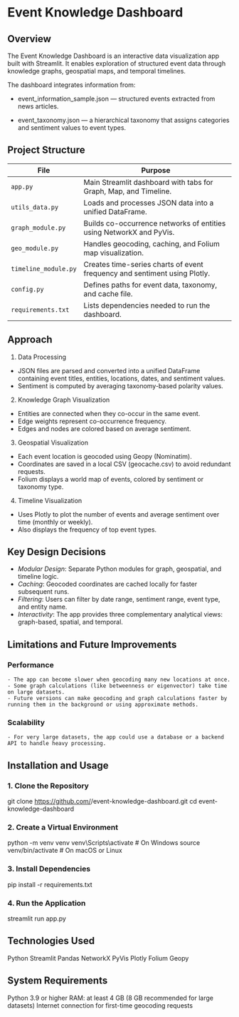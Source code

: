 # Event Knowledge Dashboard
## Overview

The Event Knowledge Dashboard is an interactive data visualization app built with Streamlit.
It enables exploration of structured event data through knowledge graphs, geospatial maps, and temporal timelines.

The dashboard integrates information from:

- event_information_sample.json — structured events extracted from news articles.

- event_taxonomy.json — a hierarchical taxonomy that assigns categories and sentiment values to event types.

## Project Structure

| File                 | Purpose                                                                   |
| -------------------- | ------------------------------------------------------------------------- |
| `app.py`             | Main Streamlit dashboard with tabs for Graph, Map, and Timeline.          |
| `utils_data.py`      | Loads and processes JSON data into a unified DataFrame.                   |
| `graph_module.py`    | Builds co-occurrence networks of entities using NetworkX and PyVis.       |
| `geo_module.py`      | Handles geocoding, caching, and Folium map visualization.                 |
| `timeline_module.py` | Creates time-series charts of event frequency and sentiment using Plotly. |
| `config.py`          | Defines paths for event data, taxonomy, and cache file.                   |
| `requirements.txt`   | Lists dependencies needed to run the dashboard.                           |

## Approach
1) Data Processing
- JSON files are parsed and converted into a unified DataFrame containing event titles, entities, locations, dates, and sentiment values.
- Sentiment is computed by averaging taxonomy-based polarity values.
2) Knowledge Graph Visualization
- Entities are connected when they co-occur in the same event.
- Edge weights represent co-occurrence frequency.
- Edges and nodes are colored based on average sentiment.
3) Geospatial Visualization
- Each event location is geocoded using Geopy (Nominatim).
- Coordinates are saved in a local CSV (geocache.csv) to avoid redundant requests.
- Folium displays a world map of events, colored by sentiment or taxonomy type.
4) Timeline Visualization
- Uses Plotly to plot the number of events and average sentiment over time (monthly or weekly).
- Also displays the frequency of top event types.

## Key Design Decisions

- *Modular Design*: Separate Python modules for graph, geospatial, and timeline logic.
- *Caching*: Geocoded coordinates are cached locally for faster subsequent runs.
- *Filtering*: Users can filter by date range, sentiment range, event type, and entity name.
- *Interactivity*: The app provides three complementary analytical views: graph-based, spatial, and temporal.

##  Limitations and Future Improvements
### Performance
    - The app can become slower when geocoding many new locations at once.
    - Some graph calculations (like betweenness or eigenvector) take time on large datasets.
    - Future versions can make geocoding and graph calculations faster by running them in the background or using approximate methods.
### Scalability
    - For very large datasets, the app could use a database or a backend API to handle heavy processing.

##  Installation and Usage
### 1. Clone the Repository
git clone https://github.com/<your-username>/event-knowledge-dashboard.git
cd event-knowledge-dashboard

### 2. Create a Virtual Environment
python -m venv venv
venv\Scripts\activate        # On Windows
source venv/bin/activate     # On macOS or Linux

### 3. Install Dependencies
pip install -r requirements.txt

### 4. Run the Application
streamlit run app.py

## Technologies Used
  Python
  Streamlit
  Pandas
  NetworkX
  PyVis
  Plotly
  Folium
  Geopy

## System Requirements
  Python 3.9 or higher
  RAM: at least 4 GB (8 GB recommended for large datasets)
  Internet connection for first-time geocoding requests
